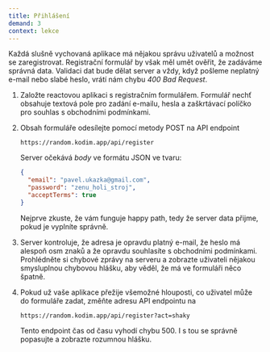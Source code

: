 ```yaml
---
title: Přihlášení
demand: 3
context: lekce
---
```


Každá slušně vychovaná aplikace má nějakou správu uživatelů a možnost se zaregistrovat. Registrační formulář by však měl umět ověřit, že zadáváme správná data. Validaci dat bude dělat server a vždy, když pošleme neplatný e-mail nebo slabé heslo, vrátí nám chybu _400 Bad Request_.

1. Založte reactovou aplikaci s registračním formulářem. Formulář nechť obsahuje textová pole pro zadání e-mailu, hesla a zaškrtávací políčko pro souhlas s obchodními podmínkami.
1. Obsah formuláře odesílejte pomocí metody POST na API endpoint

   ```
   https://random.kodim.app/api/register
   ```

   Server očekává _body_ ve formátu JSON ve tvaru:

   ```json
   {
     "email": "pavel.ukazka@gmail.com",
     "password": "zenu_holi_stroj",
     "acceptTerms": true
   }
   ```

   Nejprve zkuste, že vám funguje happy path, tedy že server data přijme, pokud je vyplníte správně.

1. Server kontroluje, že adresa je opravdu platný e-mail, že heslo má alespoň osm znaků a že opravdu souhlasíte s obchodními podmínkami. Prohlédněte si chybové zprávy na serveru a zobrazte uživateli nějakou smysluplnou chybovou hlášku, aby věděl, že má ve formuláři něco špatně.
1. Pokud už vaše aplikace přežije všemožné hlouposti, co uživatel může do formuláře zadat, změňte adresu API endpointu na

   ```
   https://random.kodim.app/api/register?act=shaky
   ```

   Tento endpoint čas od času vyhodí chybu 500. I s tou se správně popasujte a zobrazte rozumnou hlášku.
